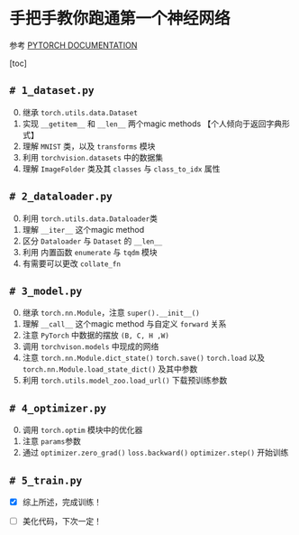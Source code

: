 # 手把手教你跑通第一个神经网络

参考 [PYTORCH DOCUMENTATION](https://pytorch.org/docs/stable/index.html)

[toc]

## `# 1_dataset.py`

0. 继承 `torch.utils.data.Dataset`
1. 实现 `__getitem__` 和 `__len__` 两个magic methods 【个人倾向于返回字典形式】
2. 理解 `MNIST` 类，以及 `transforms` 模块
3. 利用 `torchvision.datasets` 中的数据集
4. 理解 `ImageFolder` 类及其 `classes` 与 `class_to_idx` 属性

## `# 2_dataloader.py`

0. 利用 `torch.utils.data.Dataloader`类
1. 理解 `__iter__` 这个magic method
2. 区分 `Dataloader` 与 `Dataset` 的 `__len__`
3. 利用 内置函数 `enumerate` 与 `tqdm` 模块
4. 有需要可以更改 `collate_fn`

## `# 3_model.py`

0. 继承 `torch.nn.Module`，注意 `super().__init__()`
1. 理解 `__call__` 这个magic method 与自定义 `forward` 关系
2. 注意 `PyTorch` 中数据的摆放 `(B, C, H ,W)`
3. 调用 `torchvison.models` 中现成的网络
4. 注意 `torch.nn.Module.dict_state()` `torch.save()` `torch.load` 以及 `torch.nn.Module.load_state_dict()` 及其中参数
5. 利用 `torch.utils.model_zoo.load_url()` 下载预训练参数

## `# 4_optimizer.py`

0. 调用 `torch.optim` 模块中的优化器
1. 注意 `params`参数
2. 通过 `optimizer.zero_grad()` `loss.backward()` `optimizer.step()` 开始训练

## `# 5_train.py`

- [x] 综上所述，完成训练！

- [ ] 美化代码，下次一定！
